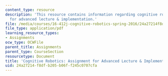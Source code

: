 ```yaml
---
content_type: resource
description: 'This resource contains information regarding cognitive robotics: Assignment
  for advanced lecture & implementation.'
file: /media/courses/16-412j-cognitive-robotics-spring-2016/24a27214f8dfb205b06ff245c0707cfa_MIT16_412JS16_Assignment6.pdf
file_type: application/pdf
learning_resource_types:
- Assignments
ocw_type: OCWFile
parent_title: Assignments
parent_type: CourseSection
resourcetype: Document
title: 'Cognitive Robotics: Assignment for Advanced Lecture & Implementation'
uid: 24a27214-f8df-b205-b06f-f245c0707cfa
---
```

